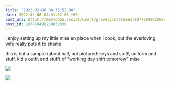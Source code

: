 ```yaml
---
title: "2022-02-08 04:31:52.08"
date: 2022-02-08 04:31:52.08 +00
post_uri: https://mastodon.social/users/gravely/statuses/107760498250832036
post_id: 107760498250832036
---
```

i enjoy setting up my little mise en place when i cook, but the everloving wife really puts it to shame

this is but a sample (about half, not pictured: keys and stuff, uniform and stuff, kid's outfit and stuff) of "working day shift tomorrow" mise


![](/images/107760497851533639.jpg)

![](/images/107760498184482372.jpg)

